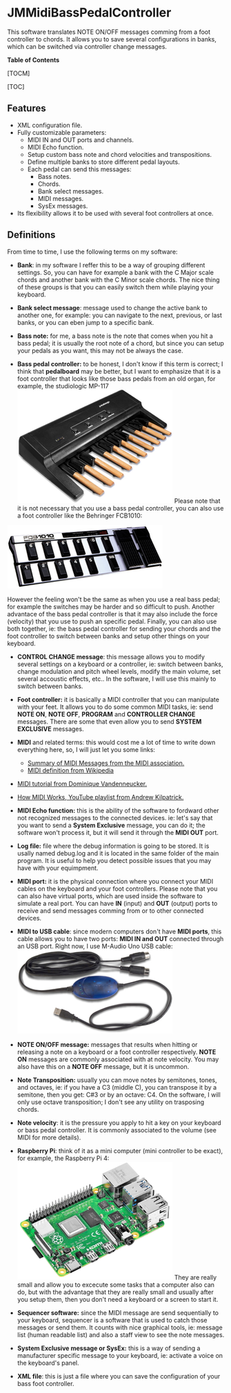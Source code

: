 # JMMidiBassPedalController
This software translates NOTE ON/OFF messages comming from a foot controller to chords. It allows you to save several configurations in banks, which can be switched via controller change messages.

**Table of Contents**

[TOCM]

[TOC]

## Features

- XML configuration file.
- Fully customizable parameters:
  - MIDI IN and OUT ports and channels.
  - MIDI Echo function.
  - Setup custom bass note and chord velocities and transpositions.
  - Define multiple banks to store different pedal layouts.
  - Each pedal can send this messages:
    - Bass notes.
	- Chords.
	- Bank select messages.
	- MIDI messages.
	- SysEx messages.
- Its flexibility allows it to be used with several foot controllers at once.

## Definitions
From time to time, I use the following terms on my software:

- **Bank**: in my software I reffer this to be a way of grouping different settings. So, you can have for example a bank with the C Major scale chords and another bank with the C Minor scale chords. The nice thing of these groups is that you can easily switch them while playing your keyboard.

- **Bank select message**: message used to change the active bank to another one, for example: you can navigate to the next, previous, or last banks, or you can eben jump to a specific bank.

- **Bass note:** for me, a bass note is the note that comes when you hit a bass pedal; it is usually the root note of a chord, but since you can setup your pedals as you want, this may not be always the case.

- **Bass pedal controller:** to be honest, I don't know if this term is correct; I think that **pedalboard** may be better, but I want to emphasize that it is a foot controller that looks like those bass pedals from an old organ, for example, the studiologic MP-117  [![studiologic MP-117 pedalboard](Studiologic_MP-117_small.jpg "studiologic MP-117 pedalboard")](Studiologic_MP-117.jpg)    Please note that it is not necessary that you use a bass pedal controller, you can also use a foot controller like the Behringer FCB1010:
  
![Behringer FCB1010 foot controller](Behringer_FCB1010_small.jpg "Behringer FCB1010 foot controller")

  However the feeling won't be the same as when you use a real bass pedal; for example the switches may be harder and so difficult to push. Another advantace of the bass pedal controller is that it may also include the force (velocity) that you use to push an specific pedal.
  Finally, you can also use both together, ie: the bass pedal controller for sending your chords and the foot controller to switch between banks and setup other things on your keyboard.

- **CONTROL CHANGE message**: this message allows you to modify several settings on a keyboard or a controller, ie: switch between banks, change modulation and pitch wheel levels, modify the main volume, set several accoustic effects, etc.. In the software, I will use this mainly to switch between banks.

- **Foot controller:** it is basically a MIDI controller that you can manipulate with your feet. It allows you to do some common MIDI tasks, ie: send **NOTE ON**, **NOTE OFF**, **PROGRAM** and **CONTROLLER  CHANGE** messages. There are some that even allow you to send **SYSTEM EXCLUSIVE** messages.

- **MIDI** and related terms: this would cost me a lot of time to write down everything here, so, I will just let you some links:
  -  [Summary of MIDI Messages from the MIDI association.](https://www.midi.org/specifications-old/item/table-1-summary-of-midi-message "Summary of MIDI Messages from the MIDI association.")
  - [MIDI definition from Wikipedia](https://en.wikipedia.org/wiki/MIDI "MIDI definition from Wikipedia")
 - [MIDI tutorial from Dominique Vandenneucker.](http://www.music-software-development.com/midi-tutorial.html "MIDI tutorial from Dominique Vandenneucker.")
 - [How MIDI Works, YouTube playlist from Andrew Kilpatrick.](https://www.youtube.com/watch?v=5IQvu8zlmJk&list=PLgWv1tajHyBsAo5OBLiQlY0hLC4ZagyJB "How MIDI Works, YouTube playlist from Andrew Kilpatrick.")
 
- **MIDI Echo function:** this is the ability of the software to fordward other not recognized messages to the connected devices. ie: let's say that you want to send a **System Exclusive** message, you can do it; the software won't process it, but it will send it through the **MIDI OUT** port.
 
- **Log file:** file where the debug information is going to be stored. It is usally named debug.log and it is located in the same folder of the main program. It is useful to help you detect possible issues that you may have with your equimpment.
 
- **MIDI port:** it is the physical connection where you connect your MIDI cables on the keyboard and your foot controllers. Please note that you can also have virtual ports, which are used inside the software to simulate a real port. You can have **IN** (input) and **OUT** (output) ports to receive and send messages comming from or to other connected devices.

- **MIDI to USB cable**: since modern computers don't have **MIDI ports**, this cable allows you to have two ports: **MIDI IN and OUT** connected through an USB port. Right now, I use M-Audio Uno USB cable:
![M-Audio Uno USB cable](M-Audio_Uno_USB_cable_small.jpg "M-Audio Uno USB cable")

- **NOTE ON/OFF message:** messages that results when hitting or releasing a note on a keyboard or a foot controller respectively. **NOTE ON** messages are commonly associated with at note velocity. You may also have this on a **NOTE OFF** message, but it is uncommon.

- **Note Transposition:** usually you can move notes by semitones, tones, and octaves, ie: if you have a C3 (middle C), you can transpose it by a semitone, then you get: C#3 or by an octave: C4. On the software, I will only use octave transposition; I don't see any utility on trasposing chords.

- **Note velocity**: it is the pressure you apply to hit a key on your keyboard or bass pedal controller. It is commonly associated to the volume (see MIDI for more details).

- **Raspberry Pi**: think of it as a mini computer (mini controller to be exact), for example, the Raspberry Pi 4:
![Raspberry Pi 4](Raspberry_pi_4_small.jpg "Raspberry Pi 4")
They are really small and allow you to excecute some tasks that a computer also can do, but with the advantage that they are really small and usually after you setup them, then you don't need a keyboard or a screen to start it.

- **Sequencer software:** since the MIDI message are send sequentially to your keyboard, sequencer is a software that is used to catch those messages or send them. It counts with nice graphical tools, ie: message list (human readable list) and also a staff view to see the note messages.

- **System Exclusive message or SysEx:** this is a way of sending a manufacturer specific message to your keyboard, ie: activate a voice on the keyboard's panel.

- **XML file**: this is just a file where you can save the configuration of your bass foot controller.
